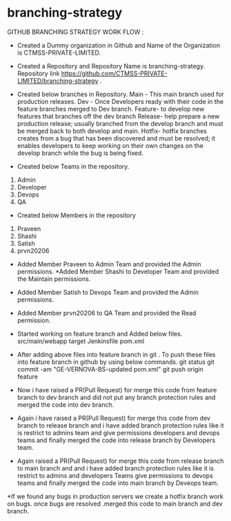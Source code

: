 # branching-strategy

                      

GITHUB BRANCHING STRATEGY WORK FLOW :
 


*  Created a Dummy organization in Github and Name of the Organization is CTMSS-PRIVATE-LIMITED.
*  Created a Repository and Repository Name is branching-strategy. Repository link 
 https://github.com/CTMSS-PRIVATE-LIMITED/branching-strategy .
* Created  below branches  in Repository.
Main - This  main branch used for production releases. 
Dev - Once Developers ready with their code in the feature branches merged to Dev branch.
Feature- to develop new features that branches off the dev branch 
Release- help prepare a new production release; usually branched from the develop branch and must be merged back to both develop and main.
Hotfix- hotfix branches creates from a bug that has been discovered and must be resolved; it enables developers to keep working on their own changes on the develop branch while the bug is being fixed.


* Created below Teams in the repository.
1) Admin
2) Developer
3) Devops
4) QA
* Created below Members in the repository
1) Praveen
2) Shashi
3) Satish
4) prvn20206

* Added Member Praveen  to Admin Team and provided the Admin permissions.
*Added Member Shashi to Developer Team and provided the Maintain permissions.
* Added Member Satish  to Devops Team and provided the Admin permissions.
* Added Member prvn20206 to QA Team and provided the Read permission.


* Started working on feature branch and Added below files.
src/main/webapp
target
Jenkinsfile
pom.xml
* After  adding above files into feature branch  in git . To push these files into feature branch in github by using below commands.
       git status
       git commit -am "GE-VERNOVA-BS-updated pom.xml"
       git push origin feature

* Now i have raised a PR(Pull Request) for merge this code from feature branch to dev branch and  did not put  any branch protection rules and merged the code into dev branch.
* Again i have  raised a PR(Pull Request) for merge this code from dev branch to release branch and  i have added branch protection rules like it is restrict to admins team and give permissions developers and devops teams and finally merged the code into release branch by Developers team.
* Again raised a PR(Pull Request) for merge this code from release branch to main branch and  and  i have added branch protection rules like it is restrict to admins and developers Teams give permissions to devops teams and finally merged the code into main branch by Deveops team.

*If we found any bugs in production servers  we create a hotfix branch work on bugs. once bugs are resolved .merged this code to main branch and dev branch.

        







